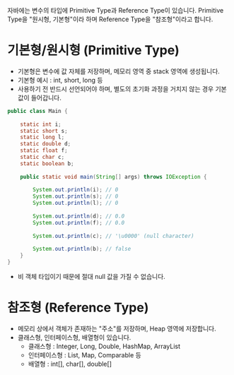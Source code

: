 자바에는 변수의 타입에 Primitive Type과 Reference Type이 있습니다.
Primitive Type을 "원시형, 기본형"이라 하며 Reference Type을 "참조형"이라고 합니다.

# 기본형/원시형 (Primitive Type)

- 기본형은 변수에 값 자체를 저장하며, 메모리 영역 중 stack 영역에 생성됩니다.
- 기본형 예시 : int, short, long 등 
- 사용하기 전 반드시 선언되어야 하며, 별도의 초기화 과정을 거치지 않는 경우 기본 값이 들어갑니다.

```java
public class Main {  
  
    static int i;  
    static short s;  
    static long l;  
    static double d;  
    static float f;  
    static char c;  
    static boolean b;  
  
    public static void main(String[] args) throws IOException {  
  
        System.out.println(i); // 0  
        System.out.println(s); // 0  
        System.out.println(l); // 0  
  
        System.out.println(d); // 0.0  
        System.out.println(f); // 0.0  
  
        System.out.println(c); // '\u0000' (null character)  
  
        System.out.println(b); // false  
    }  
}
```

- 비 객체 타입이기 때문에 절대 null 값을 가질 수 없습니다.


# 참조형 (Reference Type)

- 메모리 상에서 객체가 존재하는 "주소"를 저장하며, Heap 영역에 저장합니다.
- 클래스형, 인터페이스형, 배열형이 있습니다.
	- 클래스형 : Integer, Long, Double, HashMap, ArrayList
	- 인터페이스형 : List, Map, Comparable 등
	- 배열형 : int[], char[], double[]